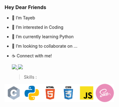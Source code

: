 ### Hey Dear Friends
- 👋 I’m Tayeb
- 👀 I’m interested in Coding
- 🌱 I’m currently learning Python
- 💞️ I’m looking to collaborate on ...
- ☕ Connect with me!
  <div>
  <a href="https://www.facebook.com/tayeb.tas.13913">
  <img src="https://camo.githubusercontent.com/2d1ffa69dd491ebeca01b2098cf8233dd09950ff5895abccd5b455ca442abc59/68747470733a2f2f696d672e736869656c64732e696f2f62616467652f46616365626f6f6b2d3138373746323f7374796c653d666f722d7468652d6261646765266c6f676f3d66616365626f6f6b266c6f676f436f6c6f723d7768697465" />
  </a>

  <a href="mailto:tayebkpj@gmail.com">
  <img src="https://camo.githubusercontent.com/571384769c09e0c66b45e39b5be70f68f552db3e2b2311bc2064f0d4a9f5983b/68747470733a2f2f696d672e736869656c64732e696f2f62616467652f476d61696c2d4431343833363f7374796c653d666f722d7468652d6261646765266c6f676f3d676d61696c266c6f676f436f6c6f723d7768697465" />
  </a>
  </div>

  > Skills :
<div style="display:flex;flex-wrap:wrap;">
  <img src="https://github.com/Tayeb-Ahmed-TAS/Images/blob/main/c.svg" height="60" width="60">
  <img src="https://github.com/Tayeb-Ahmed-TAS/Images/blob/main/python.svg" height="60" width="60">
  <img src="https://github.com/Tayeb-Ahmed-TAS/Images/blob/main/html.svg" height="60" width="60">
  <img src="https://github.com/Tayeb-Ahmed-TAS/Images/blob/main/css.svg" height="60" width="60">
  <img src="https://github.com/Tayeb-Ahmed-TAS/Images/blob/main/javascript.svg" height="60" width="60">
  <img src="https://github.com/Tayeb-Ahmed-TAS/Images/blob/main/SeekPng.com_sass-logo-png_3772047.png" height="60" width="60">
</div>

<!---
Tayeb-Ahmed-TAS/Tayeb-Ahmed-TAS is a ✨ special ✨ repository because its `README.md` (this file) appears on your GitHub profile.
You can click the Preview link to take a look at your changes.
--->
